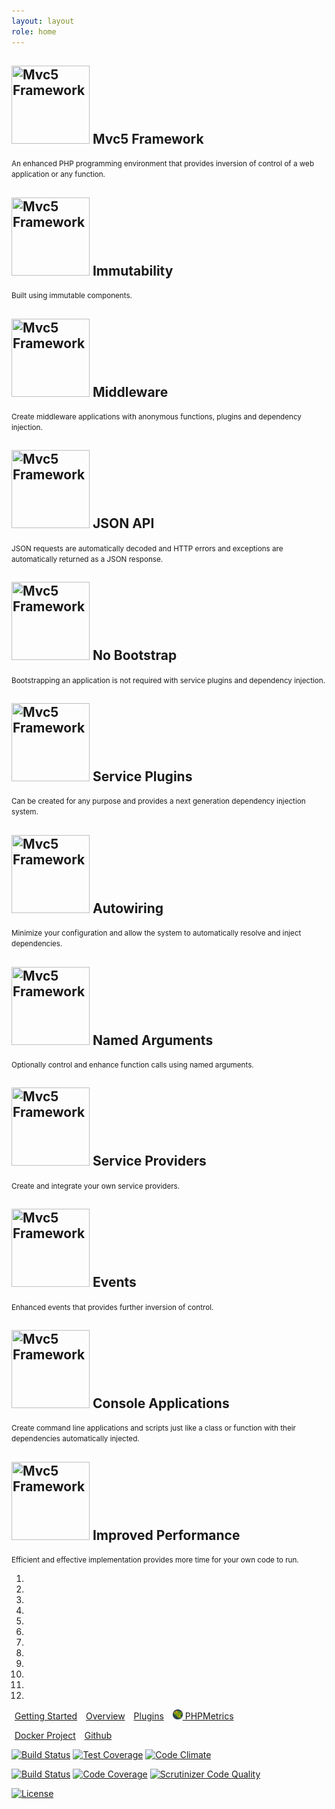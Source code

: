 ```yaml
---
layout: layout
role: home
---
```

<section id="page-header" class="bg-purple text-white mb-4 pt-3 px-3 pb-1">
    <div id="slides" class="container carousel slide" data-ride="carousel">
        <!-- Wrapper for slides -->
        <div class="carousel-inner" role="listbox">
            <div class="carousel-item active">
                <h1 class="display-4">
                    <img src="{{ site.baseUrl }}/images/mvc5.png" width="125" height="125" title="Mvc5 Framework">
                    Mvc5 Framework
                </h1>
                <small class="font-italic">An enhanced PHP programming environment that provides inversion of control of a web application or any function.</small>
            </div>
            <div class="carousel-item">
                <h1 class="display-4">
                    <img src="{{ site.baseUrl }}/images/mvc5.png" width="125" height="125" title="Mvc5 Framework">
                    Immutability
                </h1>
                <small class="font-italic">Built using immutable components.</small>
            </div>
            <div class="carousel-item">
                <h1 class="display-4">
                    <img src="{{ site.baseUrl }}/images/mvc5.png" width="125" height="125" title="Mvc5 Framework">
                    Middleware
                </h1>
                <small class="font-italic">Create middleware applications with anonymous functions, plugins and dependency injection.</small>
            </div>
            <div class="carousel-item">
                <h1 class="display-4">
                    <img src="{{ site.baseUrl }}/images/mvc5.png" width="125" height="125" title="Mvc5 Framework">
                    JSON API
                </h1>
                <small class="font-italic">JSON requests are automatically decoded and HTTP errors and exceptions are automatically returned as a JSON response.</small>
            </div>
            <div class="carousel-item">
                <h1 class="display-4">
                    <img src="{{ site.baseUrl }}/images/mvc5.png" width="125" height="125" title="Mvc5 Framework">
                    No Bootstrap
                </h1>
                <small class="font-italic">Bootstrapping an application is not required with service plugins and dependency injection.</small>
            </div>
            <div class="carousel-item">
                <h1 class="display-4">
                    <img src="{{ site.baseUrl }}/images/mvc5.png" width="125" height="125" title="Mvc5 Framework">
                    Service Plugins
                </h1>
                <small class="font-italic">Can be created for any purpose and provides a next generation dependency injection system.</small>
            </div>
            <div class="carousel-item">
                <h1 class="display-4">
                    <img src="{{ site.baseUrl }}/images/mvc5.png" width="125" height="125" title="Mvc5 Framework">
                    Autowiring
                </h1>
                <small class="font-italic">Minimize your configuration and allow the system to automatically resolve and inject dependencies.</small>
            </div>
            <div class="carousel-item">
                <h1 class="display-4">
                    <img src="{{ site.baseUrl }}/images/mvc5.png" width="125" height="125" title="Mvc5 Framework">
                    Named Arguments
                </h1>
                <small class="font-italic">Optionally control and enhance function calls using named arguments.</small>
            </div>
            <div class="carousel-item">
                <h1 class="display-4">
                    <img src="{{ site.baseUrl }}/images/mvc5.png" width="125" height="125" title="Mvc5 Framework">
                    Service Providers
                </h1>
                <small class="font-italic">Create and integrate your own service providers.</small>
            </div>
            <div class="carousel-item">
                <h1 class="display-4">
                    <img src="{{ site.baseUrl }}/images/mvc5.png" width="125" height="125" title="Mvc5 Framework">
                    Events
                </h1>
                <small class="font-italic">Enhanced events that provides further inversion of control.</small>
            </div>
            <div class="carousel-item">
                <h1 class="display-4">
                    <img src="{{ site.baseUrl }}/images/mvc5.png" width="125" height="125" title="Mvc5 Framework">
                    Console Applications
                </h1>
                <small class="font-italic">Create command line applications and scripts just like a class or function with their dependencies automatically injected.</small>
            </div>
            <div class="carousel-item">
                <h1 class="display-4">
                    <img src="{{ site.baseUrl }}/images/mvc5.png" width="125" height="125" title="Mvc5 Framework">
                    Improved Performance
                </h1>
                <small class="font-italic">Efficient and effective implementation provides more time for your own code to run.</small>
            </div>
        </div>
        <!-- Indicators -->
        <ol class="carousel-indicators position-relative">
            <li data-target="#slides" data-slide-to="0" class="active"></li>
            <li data-target="#slides" data-slide-to="1"></li>
            <li data-target="#slides" data-slide-to="2"></li>
            <li data-target="#slides" data-slide-to="3"></li>
            <li data-target="#slides" data-slide-to="4"></li>
            <li data-target="#slides" data-slide-to="5"></li>
            <li data-target="#slides" data-slide-to="6"></li>
            <li data-target="#slides" data-slide-to="7"></li>
            <li data-target="#slides" data-slide-to="8"></li>
            <li data-target="#slides" data-slide-to="9"></li>
            <li data-target="#slides" data-slide-to="10"></li>
            <li data-target="#slides" data-slide-to="11"></li>
        </ol>            
    </div>
</section>
<section class="container text-center pb-5">
    <p class="pt-5">
        <a style="margin:5px" class="btn btn-outline-secondary btn-lg" href="/getting-started" role="button" title="Getting Started"><span class="fa fa-paper-plane"></span> Getting Started</a>
        <a style="margin:5px" class="btn btn-outline-secondary btn-lg" href="/overview" role="button" title="Overview"><span class="fa fa-book"></span> Overview</a>
        <a style="margin:5px" class="btn btn-outline-secondary btn-lg" href="/plugins" role="button" title="Plugins"><span class="fa fa-plug"></span> Plugins</a>
        <a style="margin:5px" class="btn btn-outline-secondary btn-lg" href="/phpmetrics" role="button" title="PHPMetrics"><img src="/phpmetrics/images/logo.png" width="16" height="16" alt="PHPMetrics"> PHPMetrics</a>
    </p>
    <p class="pb-5">
        <a style="margin:5px" class="btn btn-outline-secondary btn-lg" href="https://github.com/devosc/docker" role="button" title="Docker Project"><span class="fab fa-docker"></span> Docker Project</a>
        <a style="margin:5px" class="btn btn-outline-secondary btn-lg" href="https://github.com/mvc5/mvc5" role="button" title="Github"><span class="fab fa-github"></span> Github</a>
    </p>
    <p>
        <a href="https://travis-ci.org/mvc5/mvc5"><img src="https://api.travis-ci.org/mvc5/mvc5.svg" alt="Build Status"></a>
        <a href="https://codeclimate.com/github/mvc5/mvc5"><img src="https://codeclimate.com/github/mvc5/mvc5/badges/coverage.svg" alt="Test Coverage"></a>
        <a href="https://codeclimate.com/github/mvc5/mvc5"><img src="https://codeclimate.com/github/mvc5/mvc5/badges/gpa.svg" alt="Code Climate"></a>
    </p>
    <p>
        <a href="https://scrutinizer-ci.com/g/mvc5/mvc5/build-status/master"><img src="https://scrutinizer-ci.com/g/mvc5/mvc5/badges/build.png?b=master" alt="Build Status"></a>
        <a href="https://scrutinizer-ci.com/g/mvc5/mvc5/?branch=master"><img src="https://scrutinizer-ci.com/g/mvc5/mvc5/badges/coverage.png?b=master" alt="Code Coverage"></a>
        <a href="https://scrutinizer-ci.com/g/mvc5/mvc5/?branch=master"><img src="https://scrutinizer-ci.com/g/mvc5/mvc5/badges/quality-score.png?b=master" alt="Scrutinizer Code Quality"></a>
    </p>
    <p>
        <a href="https://packagist.org/packages/mvc5/mvc5"><img src="https://img.shields.io/:license-mit-blue.svg" alt="License"></a>
    </p>
</section>
